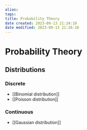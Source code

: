 ```yaml
---
alias: 
tags: 
title: Probability Theory
date created: 2023-09-13 21:24:10
date modified: 2023-09-13 21:26:16
---
```


# Probability Theory

## Distributions

### Discrete

- [[Binomial distribution]]
- [[Poisson distribution]]

### Continuous

- [[Gaussian distribution]]